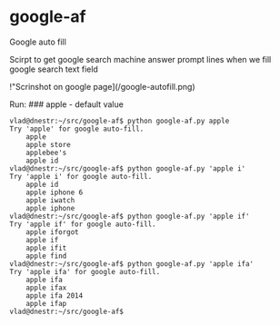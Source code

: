 
# google-af

Google auto fill

Scirpt to get google search machine answer prompt lines when
we fill google search text field

!"Scrinshot on google page](/google-autofill.png)

Run:
    ### apple - default value

    vlad@dnestr:~/src/google-af$ python google-af.py apple
    Try 'apple' for google auto-fill.
        apple
        apple store
        applebee's
        apple id
    vlad@dnestr:~/src/google-af$ python google-af.py 'apple i'
    Try 'apple i' for google auto-fill.
        apple id
        apple iphone 6
        apple iwatch
        apple iphone
    vlad@dnestr:~/src/google-af$ python google-af.py 'apple if'
    Try 'apple if' for google auto-fill.
        apple iforgot
        apple if
        apple ifit
        apple find
    vlad@dnestr:~/src/google-af$ python google-af.py 'apple ifa'
    Try 'apple ifa' for google auto-fill.
        apple ifa
        apple ifax
        apple ifa 2014
        apple ifap
    vlad@dnestr:~/src/google-af$ 

